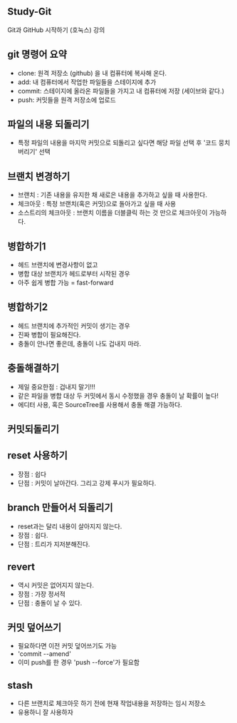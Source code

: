 ## Study-Git
Git과 GitHub 시작하기 (호눅스) 강의

## git 명령어 요약
 - clone: 원격 저장소 (github) 을 내 컴퓨터에 복사해 온다.
 - add: 내 컴퓨터에서 작업한 파일들을 스테이지에 추가
 - commit: 스테이지에 올라온 파일들을 가지고 내 컴퓨터에 저장 (세이브와 같다.)
 - push: 커밋들을 원격 저장소에 업로드

## 파일의 내용 되돌리기
 - 특정 파일의 내용을 마지막 커밋으로 되돌리고 싶다면 해당 파일 선택 후 '코드 뭉치 버리기' 선택


## 브랜치 변경하기
 - 브랜치 : 기존 내용을 유지한 채 새로은 내용을 추가하고 싶을 때 사용한다.
 - 체크아웃 : 특정 브랜치(혹은 커밋)으로 돌아가고 싶을 때 사용
 - 소스트리의 체크아웃 : 브랜치 이름을 더블클릭 하는 것 만으로 체크아웃이 가능하다.


## 병합하기1
 - 헤드 브랜치에 변경사항이 없고 
 - 병합 대상 브랜치가 헤드로부터 시작된 경우
 - 아주 쉽게 병합 가능 = fast-forward 


 ## 병합하기2
 - 헤드 브랜치에 추가적인 커밋이 생기는 경우
 - 진짜 병합이 필요해진다.
 - 충돌이 안나면 좋은데, 충돌이 나도 겁내지 마라. 


 ## 충돌해결하기
 - 제일 중요한점 : 겁내지 말기!!!
 - 같은 파일을 병합 대상 두 커밋에서 동시 수정했을 경우 충돌이 날 확률이 높다!
 - 에디터 사용, 혹은 SourceTree를 사용해서 충돌 해결 가능하다.


 ## 커밋되돌리기

 ## reset 사용하기

 - 장점 : 쉽다
 - 단점 : 커밋이 날아간다. 그리고 강제 푸시가 필요하다.


 ## branch 만들어서 되돌리기
  - reset과는 달리 내용이 살아지지 않는다.
  - 장점 : 쉽다.
  - 단점 : 트리가 지저분해진다.


 ## revert
  - 역시 커밋은 없어지지 않는다.
  - 장점 : 가장 정서적
  - 단점 : 충돌이 날 수 있다.

 
 ## 커밋 덮어쓰기
  - 필요하다면 이전 커밋 덮어쓰기도 가능
  - 'commit --amend'
  - 이미 push를 한 경우 'push --force'가 필요함


  ## stash
  - 다른 브랜치로 체크아웃 하기 전에 현재 작업내용을 저장하는 임시 저장소
  - 유용하니 잘 사용하자